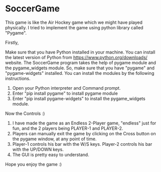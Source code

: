 # SoccerGame
This game is like the Air Hockey game which we might have played physically. 
I tried to implement the game using python library called "Pygame".

Firstly, 

Make sure that you have Python installed in your machine. You can install the latest version of Python from https://www.python.org/downloads/ website.
The SoccerGame program takes the help of pygame module and the pygame_widgets module. So, make sure that you have "pygame" and "pygame-widgets" installed. 
You can install the modules by the following instructions.
1) Open your Python interpreter and Command prompt.
2) Enter "pip install pygame" to install pygame module
3) Enter "pip install pygame-widgets" to install the pygame_widgets module.

Now the Controls :)

1) I have made the game as an Endless 2-Player game, "endless" just for fun, and the 2 players being PLAYER-1 and PLAYER-2.
2) Players can manually exit the game by clicking on the Cross button on the pygame window, at any point of time.
3) Player-1 controls his bar with the W/S keys. Player-2 controls his bar with the UP/DOWN keys.
4) The GUI is pretty easy to understand. 

Hope you enjoy the game :)
